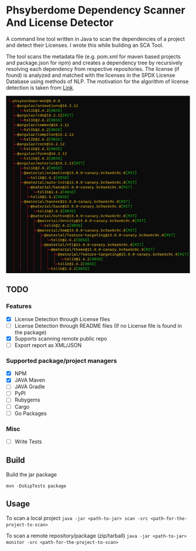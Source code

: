 # Phsyberdome Dependency Scanner And License Detector 

A command line tool written in Java to scan the dependencies of a project and detect their Licenses. I wrote this while building an SCA Tool.

The tool scans the metadata file (e.g. pom.xml for maven based projects and package.json for npm) and creates a dependency tree by recursively resolving each dependency from respective repositories. The license (if found) is analyzed and matched with the licenses in the SPDX License Database using methods of NLP. The motivation for the algorithm of license detection is taken from [Link](https://github.com/go-enry/go-license-detector).

![SAMPLE_IMAGE](./images/npm-scan-result.jpg)

## TODO

### Features

- [X] License Detection through License files
- [ ] License Detection through README files (If no License file is found in the package)
- [X] Supports scanning remote public repo
- [ ] Export report as XML/JSON

### Supported package/project managers

- [X] NPM
- [X] JAVA Maven
- [ ] JAVA Gradle
- [ ] PyPI
- [ ] Rubygems
- [ ] Cargo
- [ ] Go Packages

### Misc

- [ ] Write Tests


## Build

Build the jar package
```
mvn -DskipTests package
```

## Usage

To scan a local project
`java -jar <path-to-jar> scan -src <path-for-the-project-to-scan>`

To scan a remote repository/package (zip/tarball)
`java -jar <path-to-jar> monitor -src <path-for-the-project-to-scan>`
